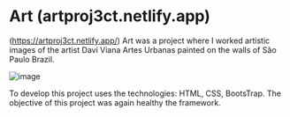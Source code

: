 # Art (artproj3ct.netlify.app)

(https://artproj3ct.netlify.app/)
Art was a project where I worked artistic images of the artist Davi Viana Artes Urbanas painted on the walls of São Paulo Brazil.

![image](https://user-images.githubusercontent.com/62224609/162584705-465cddd4-67e2-49d6-81b7-657a68737604.png)

To develop this project uses the technologies: HTML, CSS, BootsTrap. The objective of this project was again healthy the framework.


